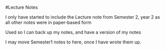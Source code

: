 #Lecture Notes

I only have started to include the Lecture note from Semester 2, year 2 as all other notes were in paper-based form

Used so I can back up my notes, and have a version of my notes

I may move Semester1 notes to here, once I have wrote them up.
